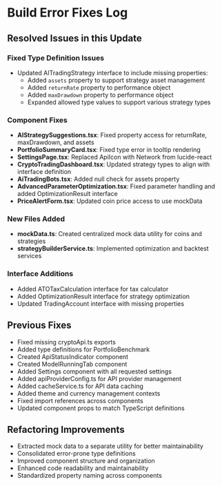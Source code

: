 
# Build Error Fixes Log

## Resolved Issues in this Update

### Fixed Type Definition Issues
- Updated AITradingStrategy interface to include missing properties:
  - Added `assets` property to support strategy asset management
  - Added `returnRate` property to performance object
  - Added `maxDrawdown` property to performance object
  - Expanded allowed type values to support various strategy types

### Component Fixes
- **AIStrategySuggestions.tsx**: Fixed property access for returnRate, maxDrawdown, and assets
- **PortfolioSummaryCard.tsx**: Fixed type error in tooltip rendering
- **SettingsPage.tsx**: Replaced ApiIcon with Network from lucide-react
- **CryptoTradingDashboard.tsx**: Updated strategy types to align with interface definition
- **AiTradingBots.tsx**: Added null check for assets property
- **AdvancedParameterOptimization.tsx**: Fixed parameter handling and added OptimizationResult interface
- **PriceAlertForm.tsx**: Updated coin price access to use mockData

### New Files Added
- **mockData.ts**: Created centralized mock data utility for coins and strategies
- **strategyBuilderService.ts**: Implemented optimization and backtest services

### Interface Additions
- Added ATOTaxCalculation interface for tax calculator
- Added OptimizationResult interface for strategy optimization
- Updated TradingAccount interface with missing properties

## Previous Fixes
- Fixed missing cryptoApi.ts exports
- Added type definitions for PortfolioBenchmark
- Created ApiStatusIndicator component
- Created ModelRunningTab component
- Added Settings component with all requested settings
- Added apiProviderConfig.ts for API provider management
- Added cacheService.ts for API data caching
- Added theme and currency management contexts
- Fixed import references across components
- Updated component props to match TypeScript definitions

## Refactoring Improvements
- Extracted mock data to a separate utility for better maintainability
- Consolidated error-prone type definitions
- Improved component structure and organization
- Enhanced code readability and maintainability
- Standardized property naming across components

